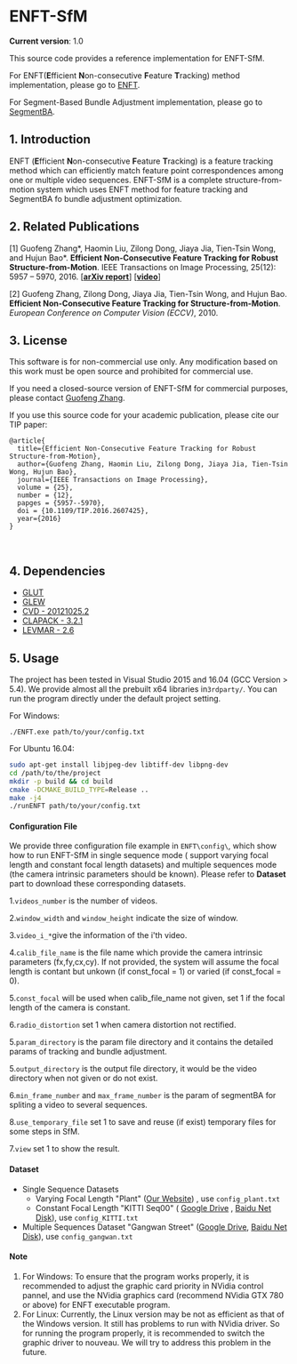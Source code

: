 ﻿# ENFT-SfM

**Current version**: 1.0

This source code provides a reference implementation for ENFT-SfM.

For ENFT(**E**fficient **N**on-consecutive **F**eature **T**racking) method implementation, please go to [ENFT](https://github.com/ZJUCVG/ENFT).

For Segment-Based Bundle Adjustment implementation, please go to [SegmentBA](https://github.com/ZJUCVG/SegmentBA).

## 1. Introduction

ENFT (**E**fficient **N**on-consecutive **F**eature **T**racking) is a feature tracking method which can efficiently match feature point correspondences among one or multiple video sequences. ENFT-SfM is a complete structure-from-motion system which uses ENFT method for feature tracking and SegmentBA fo bundle adjustment optimization.

## 2. Related Publications


[1] Guofeng Zhang*, Haomin Liu, Zilong Dong, Jiaya Jia, Tien-Tsin Wong, and Hujun Bao*. **Efficient Non-Consecutive Feature Tracking for Robust Structure-from-Motion**. IEEE Transactions on Image Processing, 25(12): 5957 – 5970, 2016.
[**[arXiv report](http://arxiv.org/abs/1510.08012)**] [**[video](http://www.cad.zju.edu.cn/home/gfzhang/projects/tracking/featuretracking/ENFT-video.wmv)**]

[2] Guofeng Zhang, Zilong Dong, Jiaya Jia, Tien-Tsin Wong, and Hujun Bao. **Efficient Non-Consecutive Feature Tracking for Structure-from-Motion**. *European Conference on Computer Vision (ECCV)*, 2010.

## 3. License


This software is for non-commercial use only. Any modification based on this work must be open source and prohibited for commercial use.

If you need a closed-source version of ENFT-SfM for commercial purposes, please contact [Guofeng Zhang](mailto:zhangguofeng@cad.zju.edu.cn).

If you use this source code for your academic publication, please cite our TIP paper:

	@article{
	  title={Efficient Non-Consecutive Feature Tracking for Robust Structure-from-Motion},
	  author={Guofeng Zhang, Haomin Liu, Zilong Dong, Jiaya Jia, Tien-Tsin Wong, Hujun Bao},
	  journal={IEEE Transactions on Image Processing},
	  volume = {25},
	  number = {12},
	  papges = {5957--5970},
	  doi = {10.1109/TIP.2016.2607425},
	  year={2016}
	}
​	
## 4. Dependencies

- [GLUT](https://www.opengl.org/resources/libraries/glut/)
- [GLEW](http://glew.sourceforge.net/)
- [CVD - 20121025.2](https://github.com/edrosten/libcvd/releases/tag/RELEASE_20121025.2)
- [CLAPACK - 3.2.1](http://www.netlib.org/clapack/)
- [LEVMAR - 2.6](http://www.ics.forth.gr/~lourakis/levmar/)


## 5. Usage

The project has been tested in Visual Studio 2015 and 16.04 (GCC Version > 5.4). We provide almost all the prebuilt x64 libraries in`3rdparty/`. You can run the program directly under the default project setting.

For Windows:

 `./ENFT.exe path/to/your/config.txt`

For Ubuntu 16.04:

```bash
sudo apt-get install libjpeg-dev libtiff-dev libpng-dev
cd /path/to/the/project
mkdir -p build && cd build
cmake -DCMAKE_BUILD_TYPE=Release ..
make -j4
./runENFT path/to/your/config.txt
```

#### Configuration File

We provide three configuration file example in `ENFT\config\`, which show how to run ENFT-SfM in single sequence mode ( support varying focal length and constant focal length datasets) and multiple sequences mode (the camera intrinsic parameters should be known). Please refer to **Dataset** part to download these corresponding datasets.

1.`videos_number` is the number of videos.

2.`window_width` and `window_height` indicate the size of window.

3.`video_i_*`give the information of the i'th video.

4.`calib_file_name` is the file name which provide the camera intrinsic parameters (fx,fy,cx,cy). If not provided, the system will assume the focal length is contant but unkown (if const_focal = 1) or varied (if const_focal = 0).

5.`const_focal` will be used when calib_file_name not given, set 1 if the focal length of the camera is constant.

6.`radio_distortion` set 1 when camera distortion not rectified.

5.`param_directory` is the param file directory and it contains the detailed params of tracking and bundle adjustment.

5.`output_directory` is the output file directory, it would be the video directory when not given or do not exist.

6.`min_frame_number` and `max_frame_number` is the param of segmentBA for spliting a video to several sequences.

8.`use_temporary_file` set 1 to save and reuse (if exist) temporary files for some steps in SfM. 

7.`view` set 1 to show the result.

#### Dataset

- Single Sequence Datasets
  - Varying Focal Length "Plant" ([Our Website]((http://www.cad.zju.edu.cn/home/gfzhang/projects/tracking/featuretracking/data/plant.rar))) , use `config_plant.txt` 
  - Constant Focal Length "KITTI Seq00" ( [Google Drive](https://drive.google.com/file/d/1hvpwvf6Y9tTcIniI4fgXg_I02nrrbDbD/view?usp=sharing) , [Baidu Net Disk](https://pan.baidu.com/s/1tv1mEV9yps-LV3VqxRbRHg)), use `config_KITTI.txt`
- Multiple Sequences Dataset "Gangwan Street" ([Google Drive](https://drive.google.com/file/d/0B82Mv44r3F25ZGhtSWdNZ3FQNUE/view?usp=sharing), [Baidu Net Disk](http://pan.baidu.com/s/1kTzsTwV)), use `config_gangwan.txt`

#### Note

1. For Windows: To ensure that the program works properly, it is recommended to adjust the graphic card priority in NVidia control pannel, and use the NVidia graphics card (recommend NVidia GTX 780 or above) for ENFT executable program.
2. For Linux: Currently,  the Linux version may be not as efficient as that of the Windows version. It still has problems to run with NVidia driver. So for running the program properly, it is recommended to switch the graphic driver to nouveau. We will try to address this problem in the future.

